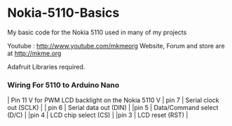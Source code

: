 # Nokia-5110-Basics
My basic code for the Nokia 5110 used in many of my projects

Youtube : http://www.youtube.com/mkmeorg
Website, Forum and store are at http://mkme.org

Adafruit Libraries required.

### Wiring For 5110 to Arduino Nano

| Pin 11  V for PWM LCD backlight on the Nokia 5110 V
| pin 7 | Serial clock out (SCLK) |
| pin 6 | Serial data out (DIN) |
|pin 5 | Data/Command select (D/C) |
|pin 4 | LCD chip select (CS)  |
|pin 3 | LCD reset (RST) |
